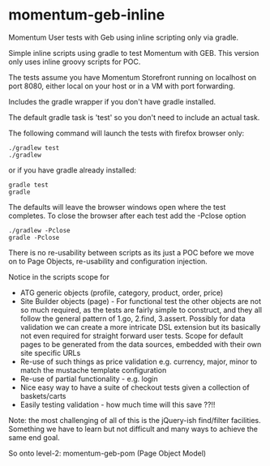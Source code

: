 momentum-geb-inline
===================

Momentum User tests with Geb using inline scripting only via gradle.

Simple inline scripts using gradle to test Momentum with GEB. This version only uses inline groovy scripts for POC.

The tests assume you have Momentum Storefront running on localhost on port 8080, either local on your host or in a VM with port forwarding.

Includes the gradle wrapper if you don't have gradle installed.

The default gradle task is 'test' so you don't need to include an actual task.

The following command will launch the tests with firefox browser only:

    ./gradlew test
    ./gradlew

or if you have gradle already installed:

    gradle test
    gradle
    
The defaults will leave the browser windows open where the test completes. To close the browser after each test add the -Pclose option

	./gradlew -Pclose
	gradle -Pclose
    
There is no re-usability between scripts as its just a POC before we move on to Page Objects,  re-usability and configuration injection.

Notice in the scripts scope for
- ATG generic objects (profile, category, product, order, price)
- Site Builder objects (page) - For functional test the other objects are not so much required, as the tests are fairly simple to construct,
and they all follow the general pattern of 1.go, 2.find, 3.assert.
Possibly for data validation we can create a more intricate DSL extension but its basically not even required for straight forward user tests.
Scope for default pages to be generated from the data sources, embedded with their own site specific URLs
- Re-use of such things as price validation e.g. currency, major, minor to match the mustache template configuration
- Re-use of partial functionality - e.g. login
- Nice easy way to have a suite of checkout tests given a collection of baskets/carts
- Easily testing validation - how much time will this save ??!!

Note: the most challenging of all of this is the jQuery-ish find/filter facilities.
Something we have to learn but not difficult and many ways to achieve the same end goal.

So onto level-2: momentum-geb-pom (Page Object Model)


